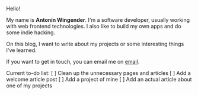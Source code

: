 Hello!

My name is **Antonín Wingender**. I'm a software developer, usually working with web frontend technologies. I also like to build my own apps and do some indie hacking.

On this blog, I want to write about my projects or some interesting things I've learned.

If you want to get in touch, you can email me on [email](mailto:me@awingender.com).

Current to-do list:
[ ] Clean up the unnecessary pages and articles
[ ] Add a welcome article post
[ ] Add a project of mine
[ ] Add an actual article about one of my projects
